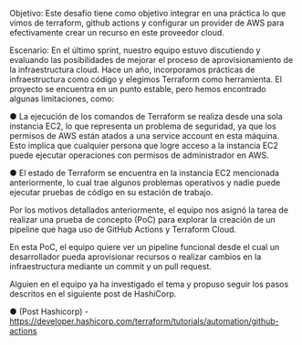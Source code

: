 Objetivo:
Este desafío tiene como objetivo integrar en una práctica lo que vimos de terraform, github
actions y configurar un provider de AWS para efectivamente crear un recurso en este proveedor cloud.

Escenario:
En el último sprint, nuestro equipo estuvo discutiendo y evaluando las posibilidades de mejorar
el proceso de aprovisionamiento de la infraestructura cloud. Hace un año, incorporamos
prácticas de infraestructura como código y elegimos Terraform como herramienta. El proyecto
se encuentra en un punto estable, pero hemos encontrado algunas limitaciones, como:

● La ejecución de los comandos de Terraform se realiza desde una sola instancia EC2, lo
que representa un problema de seguridad, ya que los permisos de AWS están atados a
una service account en esta máquina. Esto implica que cualquier persona que logre
acceso a la instancia EC2 puede ejecutar operaciones con permisos de administrador
en AWS.

● El estado de Terraform se encuentra en la instancia EC2 mencionada anteriormente, lo
cual trae algunos problemas operativos y nadie puede ejecutar pruebas de código en su
estación de trabajo.

Por los motivos detallados anteriormente, el equipo nos asignó la tarea de realizar una prueba
de concepto (PoC) para explorar la creación de un pipeline que haga uso de GitHub Actions y
Terraform Cloud.

En esta PoC, el equipo quiere ver un pipeline funcional desde el cual un desarrollador pueda
aprovisionar recursos o realizar cambios en la infraestructura mediante un commit y un pull
request.

Alguien en el equipo ya ha investigado el tema y propuso seguir los pasos descritos en el
siguiente post de HashiCorp.

● (Post Hashicorp) -
https://developer.hashicorp.com/terraform/tutorials/automation/github-actions
